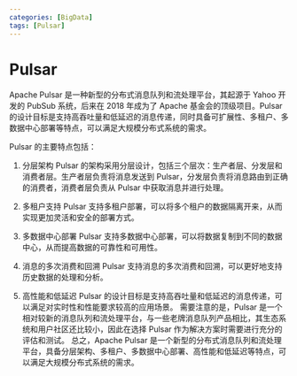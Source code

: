 ```yaml
---
categories: [BigData]
tags: [Pulsar]
---
```


# Pulsar


Apache Pulsar 是一种新型的分布式消息队列和流处理平台，其起源于 Yahoo 开发的 PubSub 系统，后来在 2018 年成为了 Apache 基金会的顶级项目。Pulsar 的设计目标是支持高吞吐量和低延迟的消息传递，同时具备可扩展性、多租户、多数据中心部署等特点，可以满足大规模分布式系统的需求。



Pulsar 的主要特点包括：

1. 分层架构
Pulsar 的架构采用分层设计，包括三个层次：生产者层、分发层和消费者层。生产者层负责将消息发送到 Pulsar，分发层负责将消息路由到正确的消费者，消费者层负责从 Pulsar 中获取消息并进行处理。

2. 多租户支持
Pulsar 支持多租户部署，可以将多个租户的数据隔离开来，从而实现更加灵活和安全的部署方式。

3. 多数据中心部署
Pulsar 支持多数据中心部署，可以将数据复制到不同的数据中心，从而提高数据的可靠性和可用性。

4. 消息的多次消费和回溯
Pulsar 支持消息的多次消费和回溯，可以更好地支持历史数据的处理和分析。

5. 高性能和低延迟
Pulsar 的设计目标是支持高吞吐量和低延迟的消息传递，可以满足对实时性和性能要求较高的应用场景。
需要注意的是，Pulsar 是一个相对较新的消息队列和流处理平台，与一些老牌消息队列产品相比，其生态系统和用户社区还比较小，因此在选择 Pulsar 作为解决方案时需要进行充分的评估和测试。
总之，Apache Pulsar 是一个新型的分布式消息队列和流处理平台，具备分层架构、多租户、多数据中心部署、高性能和低延迟等特点，可以满足大规模分布式系统的需求。

